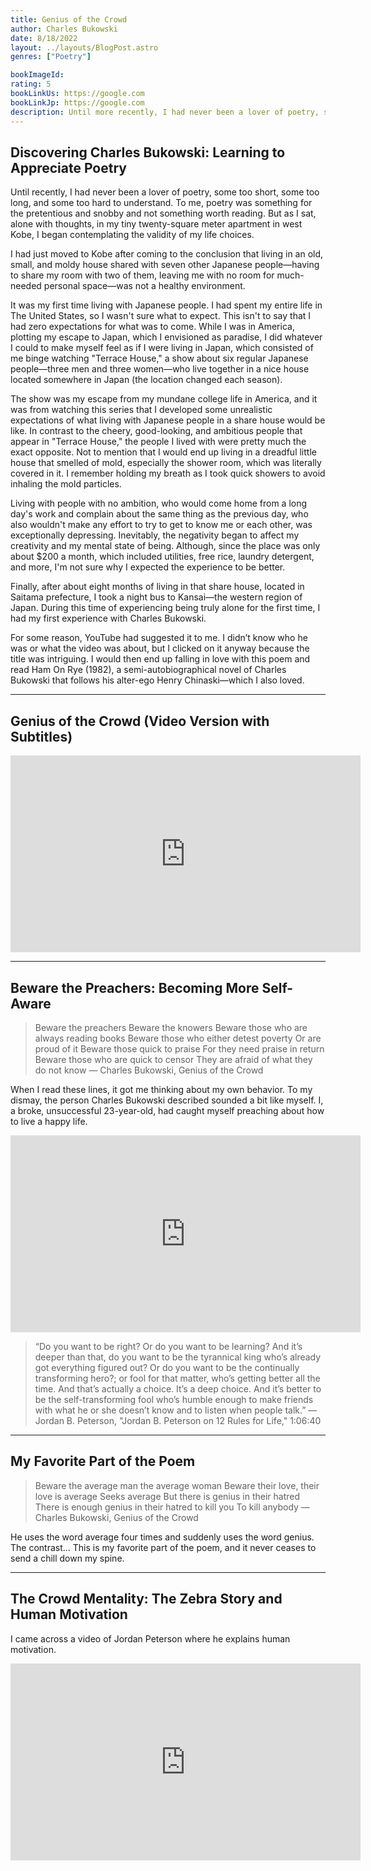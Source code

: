 ```yaml
---
title: Genius of the Crowd
author: Charles Bukowski
date: 8/18/2022
layout: ../layouts/BlogPost.astro
genres: ["Poetry"]

bookImageId: 
rating: 5
bookLinkUs: https://google.com
bookLinkJp: https://google.com
description: Until more recently, I had never been a lover of poetry, some too short, some too long, and some too hard to understand. To me, poetry was something for the pretentious and snobby and not something worth reading. But as I sat, alone with thoughts, in my tiny twenty-square meter apartment in west Kobe, I began contemplating the validity of my life choices. 
---
```


## Discovering Charles Bukowski: Learning to Appreciate Poetry
Until recently, I had never been a lover of poetry, some too short, some too long, and some too hard to understand. To me, poetry was something for the pretentious and snobby and not something worth reading. But as I sat, alone with thoughts, in my tiny twenty-square meter apartment in west Kobe, I began contemplating the validity of my life choices. 

I had just moved to Kobe after coming to the conclusion that living in an old, small, and moldy house shared with seven other Japanese people—having to share my room with two of them, leaving me with no room for much-needed personal space—was not a healthy environment. 

It was my first time living with Japanese people. I had spent my entire life in The United States, so I wasn't sure what to expect. This isn't to say that I had zero expectations for what was to come. While I was in America, plotting my escape to Japan, which I envisioned as paradise, I did whatever I could to make myself feel as if I were living in Japan, which consisted of me binge watching "Terrace House," a show about six regular Japanese people—three men and three women—who live together in a nice house located somewhere in Japan (the location changed each season). 

The show was my escape from my mundane college life in America, and it was from watching this series that I developed some unrealistic expectations of what living with Japanese people in a share house would be like. In contrast to the cheery, good-looking, and ambitious people that appear in "Terrace House," the people I lived with were pretty much the exact opposite. Not to mention that I would end up living in a dreadful little house that smelled of mold, especially the shower room, which was literally covered in it. I remember holding my breath as I took quick showers to avoid inhaling the mold particles. 

Living with people with no ambition, who would come home from a long day's work and complain about the same thing as the previous day, who also wouldn't make any effort to try to get to know me or each other, was exceptionally depressing. Inevitably, the negativity began to affect my creativity and my mental state of being. Although, since the place was only about $200 a month, which included utilities, free rice, laundry detergent, and more, I'm not sure why I expected the experience to be better.

Finally, after about eight months of living in that share house, located in Saitama prefecture, I took a night bus to Kansai—the western region of Japan. During this time of experiencing being truly alone for the first time, I had my first experience with Charles Bukowski. 

For some reason, YouTube had suggested it to me. I didn’t know who he was or what the video was about, but I clicked on it anyway because the title was intriguing. I would then end up falling in love with this poem and read Ham On Rye (1982), a semi-autobiographical novel of Charles Bukowski that follows his alter-ego Henry Chinaski—which I also loved.

---

## Genius of the Crowd (Video Version with Subtitles)
<iframe class="w-full h-auto aspect-video" width="560" height="315" src="https://www.youtube.com/embed/0doGM_6izYg" title="YouTube video player" frameborder="0" allow="accelerometer; autoplay; clipboard-write; encrypted-media; gyroscope; picture-in-picture" allowfullscreen></iframe>

---

## Beware the Preachers: Becoming More Self-Aware
>Beware the preachers
Beware the knowers
Beware those who are always reading books
Beware those who either detest poverty
Or are proud of it
Beware those quick to praise
For they need praise in return
Beware those who are quick to censor
They are afraid of what they do not know
— Charles Bukowski, Genius of the Crowd

When I read these lines, it got me thinking about my own behavior. To my dismay, the person Charles Bukowski described sounded a bit like myself. I, a broke, unsuccessful 23-year-old, had caught myself preaching about how to live a happy life. 

<iframe class="w-full h-auto aspect-video" width="560" height="315" src="https://www.youtube.com/embed/-5RCmu-HuTg?start=3900" title="YouTube video player" frameborder="0" allow="accelerometer; autoplay; clipboard-write; encrypted-media; gyroscope; picture-in-picture" allowfullscreen></iframe>

>“Do you want to be right? Or do you want to be learning? And it’s deeper than that, do you want to be the tyrannical king who’s already got everything figured out? Or do you want to be the continually transforming hero?; or fool for that matter, who’s getting better all the time. And that’s actually a choice. It’s a deep choice. And it’s better to be the self-transforming fool who’s humble enough to make friends with what he or she doesn’t know and to listen when people talk.”
— Jordan B. Peterson, "Jordan B. Peterson on 12 Rules for Life," 1:06:40

---

## My Favorite Part of the Poem
>Beware the average man the average woman
Beware their love, their love is average
Seeks average
But there is genius in their hatred
There is enough genius in their hatred to kill you
To kill anybody
— Charles Bukowski, Genius of the Crowd

He uses the word average four times and suddenly uses the word genius. The contrast… This is my favorite part of the poem, and it never ceases to send a chill down my spine. 

---

## The Crowd Mentality: The Zebra Story and Human Motivation

I came across a video of Jordan Peterson where he explains human motivation.

<iframe class="w-full h-auto aspect-video" width="560" height="315" src="https://www.youtube.com/embed/0V-jF9iurHA" title="YouTube video player" frameborder="0" allow="accelerometer; autoplay; clipboard-write; encrypted-media; gyroscope; picture-in-picture" allowfullscreen></iframe>
